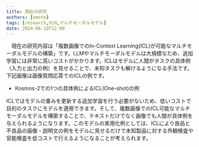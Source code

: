 ```yaml
---
title: 現在の研究
authors: [omote]
tags: [research,VLM,マルチモーダルモデル]
date: 2024-06-10T12:00
---
```


　現在の研究内容は「複数画像でのIn-Context Learning(ICL)が可能なマルチモーダルモデルの構築」です。LLMやマルチモーダルモデルは大規模なため、追加学習には非常に高いコストがかかります。ICLはモデルに人間がタスクの具体例（入力と出力の例）を見せることで、未知タスクも解けるようになる手法です。下記画像は画像質問応答でのICLの例です。

* Kosmos-2での1つの具体例によるICL(One-shot)の例

ICLではモデルの重みを更新する追加学習を行う必要がないため、低いコストで目的のタスクにモデルを適用できます。そして、複数画像でのICL可能なマルチモーダルモデルを構築することで、テキストだけでなく画像でも人間が具体例を与えられるようになります。このモデルの実用化例としては、ICLにより良品と不良品の画像・説明文の例をモデルに見せるだけで未知製品に対する外観検査や官能検査を低コストで行えるようになることが考えられます。